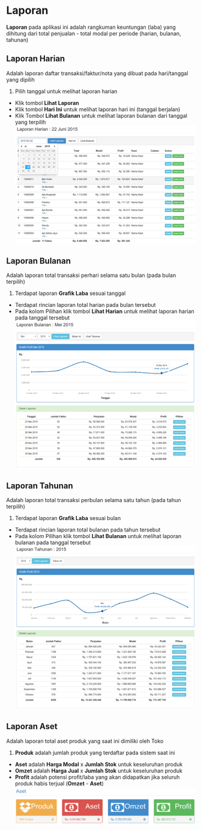 # Laporan
**Laporan** pada aplikasi ini adalah rangkuman keuntungan (laba) yang dihitung dari total penjualan - total modal per periode (harian, bulanan, tahunan)
## Laporan Harian
Adalah laporan daftar transaksi/faktur/nota yang dibuat pada hari/tanggal yang dipilih

1. Pilih tanggal untuk melihat laporan harian
* Klik tombol **Lihat Laporan**
* Klik tombol **Hari Ini** untuk melihat laporan hari ini (tanggal berjalan)
* Klik Tombol **Lihat Bulanan** untuk melihat laporan bulanan dari tanggal yang terpilih
![Laporan Harian](/img/reports/harian-1.png)

## Laporan Bulanan
Adalah laporan total transaksi perhari selama satu bulan (pada bulan terpilih)

1. Terdapat laporan **Grafik Laba** sesuai tanggal
* Terdapat rincian laporan total harian pada bulan tersebut
* Pada kolom Pilihan klik tombol **Lihat Harian** untuk melihat laporan harian pada tanggal tersebut
![Laporan Bulanan](/img/reports/bulanan-1.png)
## Laporan Tahunan
Adalah laporan total transaksi perbulan selama satu tahun (pada tahun terpilih)

1. Terdapat laporan **Grafik Laba** sesuai bulan
* Terdapat rincian laporan total bulanan pada tahun tersebut
* Pada kolom Pilihan klik tombol **Lihat Bulanan** untuk melihat laporan bulanan pada tanggal tersebut
![Laporan Tahunan](/img/reports/tahunan-1.png)

## Laporan Aset
Adalah laporan total aset produk yang saat ini dimiliki oleh Toko

1. **Produk** adalah jumlah produk yang terdaftar pada sistem saat ini
* **Aset** adalah **Harga Modal** x **Jumlah Stok** untuk keseluruhan produk
* **Omzet** adalah **Harga Jual** x **Jumlah Stok** untuk keseluruhan produk
* **Profit** adalah potensi profit/laba yang akan didapatkan jika seluruh produk habis terjual (**Omzet** - **Aset**)
![Laporan Aset](/img/reports/aset-1.png)
